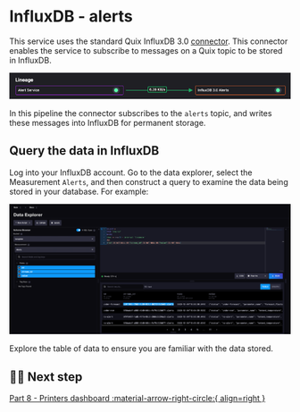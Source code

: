 # InfluxDB - alerts

This service uses the standard Quix InfluxDB 3.0 [connector](../../connectors/index.md). This connector enables the service to subscribe to messages on a Quix topic to be stored in InfluxDB.

![InfluxDB raw data pipeline segment](./images/influxdb-alerts-pipeline-segment.png)

In this pipeline the connector subscribes to the `alerts` topic, and writes these messages into InfluxDB for permanent storage.


## Query the data in InfluxDB

Log into your InfluxDB account. Go to the data explorer, select the Measurement `Alerts`, and then construct a query to examine the data being stored in your database. For example:

![InfluxDB - Data](./images/influxdb_alerts.png)

Explore the table of data to ensure you are familiar with the data stored.

## 🏃‍♀️ Next step

[Part 8 - Printers dashboard :material-arrow-right-circle:{ align=right }](./printers-dashboard.md)
